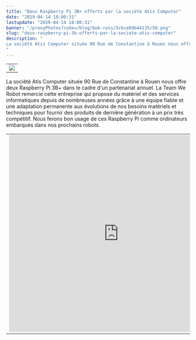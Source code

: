 ```yaml
---
title: "Deux Raspberry Pi 3B+ offerts par la société Atis Computer"
date: "2019-04-14 18:00:31"
lastupdate: "2019-04-14 18:00:31"
banner: "/proxyPhotos?code=/blog/bob-ross/5cbce0db44135/50.png"
slug: "deux-raspberry-pi-3b-offerts-par-la-societe-atis-computer"
description: " 
La société Atis Computer située 90 Rue de Constantine à Rouen nous offre deux Raspberry Pi 3B+ dans le cadre d'un partenariat annuel.
"
---
```

<div align="center">
<table>
<tr>
<td><img src="/proxyPhotos?code=/blog/bob-ross/5cb37026179dd/50.jpg"></td>
</tr>
</table>
</div>
La société Atis Computer située 90 Rue de Constantine à Rouen nous offre deux Raspberry Pi 3B+ dans le cadre d'un partenariat annuel. La Team We Robot remercie cette entreprise qui propose du matériel et des services informatiques depuis de nombreuses années grâce à une équipe fiable et une adaptation permanente aux évolutions de nos besoins matériels et techniques pour fournir des produits de dernière génération à un prix très compétitif. Nous ferons bon usage de ces Raspberry Pi comme ordinateurs embarqués dans nos prochains robots.
<div align="center">
<table>
<tr>
<td><iframe src="https://www.google.com/maps/embed?pb=!1m18!1m12!1m3!1d2593.960933948313!2d1.0726292153623393!3d49.447455367003194!2m3!1f0!2f0!3f0!3m2!1i1024!2i768!4f13.1!3m3!1m2!1s0x47e0dde405154713%3A0x3f62cc8131ac568!2sAtis+Computer!5e0!3m2!1sfr!2sfr!4v1555266052385!5m2!1sfr!2sfr" width="600" height="540" frameborder="0" style="border:0" allowfullscreen></iframe></td>
</tr>
</table>
</div>
    